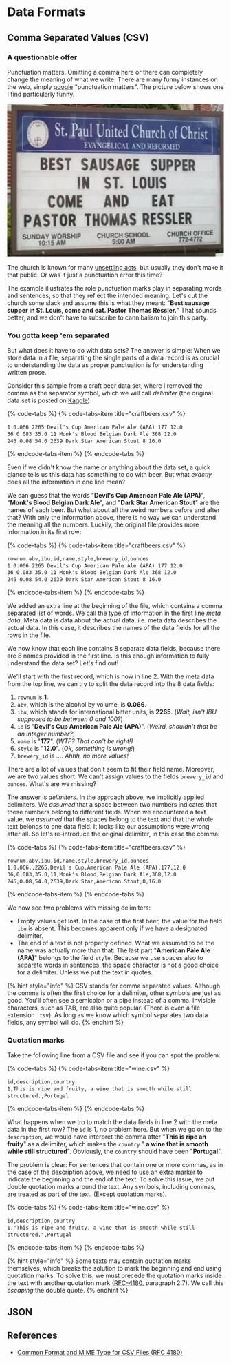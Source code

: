 # Data Formats



## Comma Separated Values \(CSV\)

### A questionable offer

Punctuation matters. Omitting a comma here or there can completely change the meaning of what we write. There are many funny instances on the web, simply [google](http://bfy.tw/JVRe) "punctuation matters". The picture below shows one I find particularly funny.

![Do you want to join this party?](../../../.gitbook/assets/eat_the_pastor.png)

The church is known for many [unsettling acts](https://www.bbc.com/news/world-44209971), but usually they don't make it that public. Or was it just a punctuation error this time?

The example illustrates the role punctuation marks play in separating words and sentences, so that they reflect the intended meaning. Let's cut the church some slack and assume this is what they meant: "**Best sausage supper in St. Louis, come and eat. Pastor Thomas Ressler.**" That sounds better, and we don't have to subscribe to cannibalism to join this party. 

### You gotta keep 'em separated

But what does it have to do with data sets? The answer is simple: When we store data in a file, separating the single parts of a data record is as crucial to understanding the data as proper punctuation is for understanding written prose.

Consider this sample from a craft beer data set, where I removed the comma as the separator symbol, which we will call _delimiter_ \(the original data set is posted on [Kaggle](https://www.kaggle.com/nickhould/craft-cans#beers.csv)\):

{% code-tabs %}
{% code-tabs-item title="craftbeers.csv" %}
```text
1 0.066 2265 Devil's Cup American Pale Ale (APA) 177 12.0
36 0.083 35.0 11 Monk's Blood Belgian Dark Ale 368 12.0
246 0.08 54.0 2639 Dark Star American Stout 8 16.0
```
{% endcode-tabs-item %}
{% endcode-tabs %}

Even if we didn't know the name or anything about the data set, a quick glance tells us this data has something to do with beer. But what _exactly_ does all the information in one line mean? 

We can guess that the words "**Devil's Cup American Pale Ale \(APA\)**", "**Monk's Blood Belgian Dark Ale**", and "**Dark Star American Stout**" are the names of each beer. But what about all the weird numbers before and after that? With only the information above, there is no way we can understand the meaning all the numbers. Luckily, the original file provides more information in its first row:

{% code-tabs %}
{% code-tabs-item title="craftbeers.csv" %}
```text
rownum,abv,ibu,id,name,style,brewery_id,ounces
1 0.066 2265 Devil's Cup American Pale Ale (APA) 177 12.0
36 0.083 35.0 11 Monk's Blood Belgian Dark Ale 368 12.0
246 0.08 54.0 2639 Dark Star American Stout 8 16.0
```
{% endcode-tabs-item %}
{% endcode-tabs %}

We added an extra line at the beginning of the file, which contains a comma separated list of words. We call the type of information in the first line _meta data_**.** Meta data is data about the actual data, i.e. meta data describes the actual data. In this case, it describes the names of the data fields for all the rows in the file.

We now know that each line contains 8 separate data fields, because there are 8 names provided in the first line. Is this enough information to fully understand the data set? Let's find out!

We'll start with the first record, which is now in line 2. With the meta data from the top line, we can try to split the data record into the 8 data fields:

1. `rownum` is **1**.
2. `abv`, which is the alcohol by volume, is **0.066**.
3. `ibu`, which stands for international bitter units, is **2265**. \(_Wait, isn't IBU supposed to be between 0 and 100?_\)
4. `id` is "**Devil's Cup American Pale Ale \(APA\)**". \(_Weird, shouldn't that be an integer number?_\)
5. `name` is "**177**". \(_WTF? That can't be right!\)_
6. `style` is "**12.0**". \(_Ok, something is wrong!_\)
7. `brewery_id` is .... _Ahhh, no more values!_

There are a lot of values that don't seem to fit their field name. Moreover, we are two values short: We can't assign values to the fields `brewery_id` and `ounces`. What's are we missing?

The answer is _delimiters_. In the approach above, we implicitly applied delimiters. We _assumed_ that a space between two numbers indicates that these numbers belong to different fields. When we encountered a text value, we _assumed_ that the spaces belong to the text and that the whole text belongs to one data field. It looks like our assumptions were wrong after all. So let's re-introduce the original delimiter, in this case the comma:

{% code-tabs %}
{% code-tabs-item title="craftbeers.csv" %}
```text
rownum,abv,ibu,id,name,style,brewery_id,ounces
1,0.066,,2265,Devil's Cup,American Pale Ale (APA),177,12.0
36,0.083,35.0,11,Monk's Blood,Belgian Dark Ale,368,12.0
246,0.08,54.0,2639,Dark Star,American Stout,8,16.0
```
{% endcode-tabs-item %}
{% endcode-tabs %}

We now see two problems with missing delimiters:

* Empty values get lost. In the case of the first beer, the value for the field `ibu` is absent. This becomes apparent only if we have a designated delimiter.
* The end of a text is not properly defined. What we assumed to be the name was actually more than that: The last part "**American Pale Ale \(APA\)**" belongs to the field `style`. Because we use spaces also to separate words in sentences, the space character is not a good choice for a delimiter. Unless we put the text in quotes.

{% hint style="info" %}
CSV stands for comma separated values. Although the comma is often the first choice for a delimiter, other symbols are just as good. You'll often see a semicolon or a pipe instead of a comma. Invisible characters, such as TAB, are also quite popular. \(There is even a file extension `.tsv`\). As long as we know which symbol separates two data fields, any symbol will do.
{% endhint %}

### Quotation marks

Take the following line from a CSV file and see if you can spot the problem:

{% code-tabs %}
{% code-tabs-item title="wine.csv" %}
```text
id,description,country
1,This is ripe and fruity, a wine that is smooth while still structured.,Portugal
```
{% endcode-tabs-item %}
{% endcode-tabs %}

What happens when we tro to match the data fields in line 2 with the meta data in the first row? The `id` is 1, no problem here. But when we go on to the `description`, we would have interpret the comma after "**This is ripe an fruity**" as a delimiter, which makes the `country` " **a wine that is smooth while still structured**". Obviously, the `country` should have been "**Portugal**".

The problem is clear: For sentences that contain one or more commas, as in the case of the description above, we need to use an extra marker to indicate the beginning and the end of the text. To solve this issue, we put double quotation marks around the text. Any symbols, including commas, are treated as part of the text. \(Except quotation marks\).

{% code-tabs %}
{% code-tabs-item title="wine.csv" %}
```text
id,description,country
1,"This is ripe and fruity, a wine that is smooth while still structured.",Portugal
```
{% endcode-tabs-item %}
{% endcode-tabs %}

{% hint style="info" %}
Some texts may contain quotation marks themselves, which breaks the solution to mark the beginning and end using quotation marks. To solve this, we must precede the quotation marks inside the text with another quotation mark \([RFC-4180](https://tools.ietf.org/html/rfc4180), paragraph 2.7\). We call this _escaping_ the double quote.
{% endhint %}

## JSON

## References

* [Common Format and MIME Type for CSV Files \(RFC 4180\)](https://tools.ietf.org/html/rfc4180)

